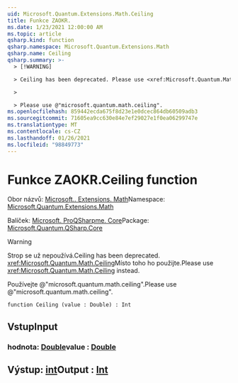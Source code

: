 ```yaml
---
uid: Microsoft.Quantum.Extensions.Math.Ceiling
title: Funkce ZAOKR.
ms.date: 1/23/2021 12:00:00 AM
ms.topic: article
qsharp.kind: function
qsharp.namespace: Microsoft.Quantum.Extensions.Math
qsharp.name: Ceiling
qsharp.summary: >-
  > [!WARNING]

  > Ceiling has been deprecated. Please use <xref:Microsoft.Quantum.Math.Ceiling> instead.

  >

  > Please use @"microsoft.quantum.math.ceiling".
ms.openlocfilehash: 859442ecda675f8d23e1e0dcec864db60509adb3
ms.sourcegitcommit: 71605ea9cc630e84e7ef29027e1f0ea06299747e
ms.translationtype: MT
ms.contentlocale: cs-CZ
ms.lasthandoff: 01/26/2021
ms.locfileid: "98849773"
---
```

# <a name="ceiling-function"></a><span data-ttu-id="d0256-102">Funkce ZAOKR.</span><span class="sxs-lookup"><span data-stu-id="d0256-102">Ceiling function</span></span>

<span data-ttu-id="d0256-103">Obor názvů: [Microsoft.. Extensions. Math](xref:Microsoft.Quantum.Extensions.Math)</span><span class="sxs-lookup"><span data-stu-id="d0256-103">Namespace: [Microsoft.Quantum.Extensions.Math](xref:Microsoft.Quantum.Extensions.Math)</span></span>

<span data-ttu-id="d0256-104">Balíček: [Microsoft. ProQSharpme. Core](https://nuget.org/packages/Microsoft.Quantum.QSharp.Core)</span><span class="sxs-lookup"><span data-stu-id="d0256-104">Package: [Microsoft.Quantum.QSharp.Core](https://nuget.org/packages/Microsoft.Quantum.QSharp.Core)</span></span>


> [!WARNING]
> <span data-ttu-id="d0256-105">Strop se už nepoužívá.</span><span class="sxs-lookup"><span data-stu-id="d0256-105">Ceiling has been deprecated.</span></span> <span data-ttu-id="d0256-106"><xref:Microsoft.Quantum.Math.Ceiling>Místo toho ho použijte.</span><span class="sxs-lookup"><span data-stu-id="d0256-106">Please use <xref:Microsoft.Quantum.Math.Ceiling> instead.</span></span>
>
> <span data-ttu-id="d0256-107">Používejte @"microsoft.quantum.math.ceiling".</span><span class="sxs-lookup"><span data-stu-id="d0256-107">Please use @"microsoft.quantum.math.ceiling".</span></span>



```qsharp
function Ceiling (value : Double) : Int
```


## <a name="input"></a><span data-ttu-id="d0256-108">Vstup</span><span class="sxs-lookup"><span data-stu-id="d0256-108">Input</span></span>

### <a name="value--double"></a><span data-ttu-id="d0256-109">hodnota: [Double](xref:microsoft.quantum.lang-ref.double)</span><span class="sxs-lookup"><span data-stu-id="d0256-109">value : [Double](xref:microsoft.quantum.lang-ref.double)</span></span>





## <a name="output--int"></a><span data-ttu-id="d0256-110">Výstup: [int](xref:microsoft.quantum.lang-ref.int)</span><span class="sxs-lookup"><span data-stu-id="d0256-110">Output : [Int](xref:microsoft.quantum.lang-ref.int)</span></span>

